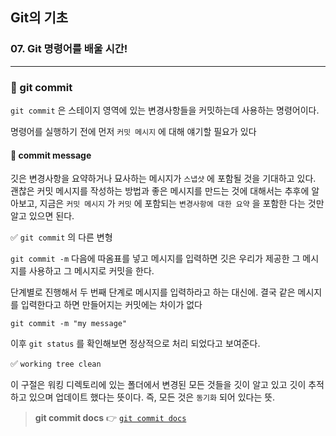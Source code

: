 ## Git의 기초

### 07. Git 명령어를 배울 시간!

---

### 📌 git commit

`git commit` 은 스테이지 영역에 있는 변경사항들을 커밋하는데 사용하는 명령어이다.

명령어를 실행하기 전에 먼저 `커밋 메시지` 에 대해 얘기할 필요가 있다

#### 📍 commit message

깃은 변경사항을 요약하거나 묘사하는 메시지가 `스냅샷` 에 포함될 것을 기대하고 있다.
괜찮은 커밋 메시지를 작성하는 방법과 좋은 메시지를 만드는 것에 대해서는 추후에 알아보고, 지금은 `커밋 메시지` 가 `커밋` 에 포함되는 `변경사항에 대한 요약` 을 포함한 다는 것만 알고 있으면 된다.

✅ `git commit` 의 다른 변형

`git commit -m` 다음에 따옴표를 넣고 메시지를 입력하면 깃은 우리가 제공한 그 메시지를 사용하고 그 메시지로 커밋을 한다.

단계별로 진행해서 두 번째 단계로 메시지를 입력하라고 하는 대신에. 결국 같은 메시지를 입력한다고 하면 만들어지는 커밋에는 차이가 없다

```
git commit -m "my message"
```

이후 `git status` 를 확인해보면 정상적으로 처리 되었다고 보여준다.

✅ `working tree clean`

이 구절은 워킹 디렉토리에 있는 폴더에서 변경된 모든 것들을 깃이 알고 있고 깃이 추적하고 있으며 업데이트 했다는 뜻이다.
즉, 모든 것은 `동기화` 되어 있다는 뜻.

> **git commit docs** 👉 [`git commit docs`]

[`git commit docs`]: https://git-scm.com/docs/git-commit
